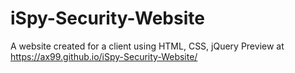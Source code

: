 # iSpy-Security-Website
A website created for a client using HTML, CSS, jQuery
Preview at https://ax99.github.io/iSpy-Security-Website/
